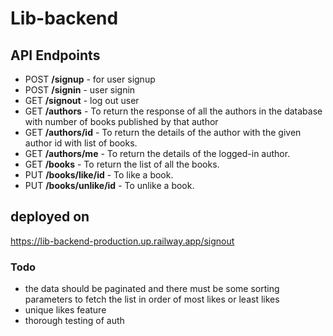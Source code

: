 # Lib-backend

## API Endpoints 
* POST <strong>/signup</strong> - for user signup 
* POST <strong>/signin</strong> - user signin
* GET <strong>/signout</strong> - log out user
* GET <strong>/authors</strong> - To return the response of all the authors in the database with number of books published by that author
* GET <strong>/authors/id</strong> - To return the details of the author with the given author id with list of books.
* GET <strong>/authors/me</strong> - To return the details of the logged-in author.
* GET <strong>/books</strong> - To return the list of all the books.
* PUT <strong>/books/like/id</strong> - To like a book.
* PUT <strong>/books/unlike/id</strong> - To unlike a book.

## deployed on 
https://lib-backend-production.up.railway.app/signout

### Todo
* the data should be paginated and there must be some sorting parameters to fetch the list in order of most likes or least likes
* unique likes feature
* thorough testing of auth
